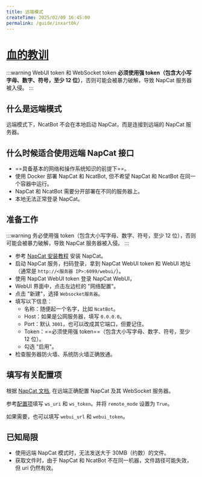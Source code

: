 ```yaml
---
title: 远端模式
createTime: 2025/02/09 16:45:00
permalink: /guide/inxart0k/
---
```


# [血的教训](https://wesley-young.github.io/2025-09-05-attack-on-onebot-service)

:::warning
WebUI token 和 WebSocket token **必须使用强 token（包含大小写字母、数字、符号，至少 12 位）**，否则可能会被暴力破解，导致 NapCat 服务器被入侵。
:::

## 什么是远端模式

远端模式下，NcatBot 不会在本地启动 NapCat，而是连接到远端的 NapCat 服务器。

## 什么时候适合使用远端 NapCat 接口

- ==具备基本的网络和操作系统知识的前提下==。
- 使用 Docker 部署 NapCat 和 NcatBot, 但不希望 NapCat 和 NcatBot 在同一个容器中运行。
- NapCat 和 NcatBot 需要分开部署在不同的服务器上。
- 本地无法正常登录 NapCat。

## 准备工作

:::warning
务必使用强 token（包含大小写字母、数字、符号，至少 12 位），否则可能会被暴力破解，导致 NapCat 服务器被入侵。
:::

- 参考 [NapCat 安装教程](https://napneko.github.io/guide/boot/Shell) 安装 NapCat。
- 启动 NapCat 服务，扫码登录，拿到 NapCat WebUI token 和 WebUI 地址（通常是 `http://<服务器 IP>:6099/webui/`）。
- 使用 NapCat WebUI token 登录 NapCat WebUI，
- WebUI 界面中，点击左边栏的 "网络配置"。
- 点击 "新建"，选择 `Websocket服务器`。
- 填写以下信息：
  - 名称：随便起一个名字，比如 `NcatBot`。
  - Host：如果是公网服务器，填写 `0.0.0.0`。
  - Port：默认 `3001`，也可以改成其它端口，但要记住。
  - Token：==必须使用强 token==（包含大小写字母、数字、符号，至少 12 位）。
  - 勾选 "启用"。
- 检查服务器防火墙、系统防火墙正确放通。

## 填写有关配置项

根据 [NapCat 文档](https://napneko.github.io/), 在远端正确配置 NapCat 及其 WebSocket 服务器。

参考[配置项](../../2.%20基本开发/4.%20配置项.md)填写 `ws_uri` 和 `ws_token`。并将 `remote_mode` 设置为 `True`。

如果需要，也可以填写 `webui_url` 和 `webui_token`。

## 已知局限

- 使用远端 NapCat 模式时，无法发送大于 30MB（约数）的文件。
- 获取文件时，由于 NapCat 和 NcatBot 不在同一机器，文件路径可能失效，但 uri 仍然有效。

